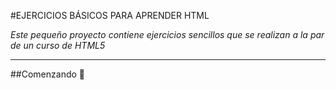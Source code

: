 #EJERCICIOS BÁSICOS PARA APRENDER HTML

_Este pequeño proyecto contiene ejercicios sencillos que se realizan a la par de un curso de HTML5_
___
##Comenzando 🚀